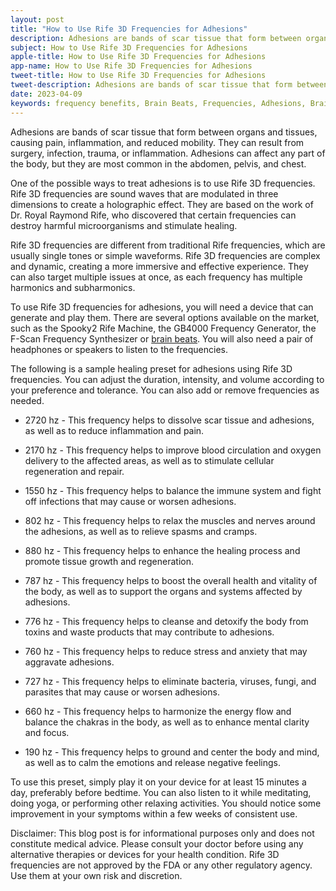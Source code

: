 ```yaml
---
layout: post
title: "How to Use Rife 3D Frequencies for Adhesions"
description: Adhesions are bands of scar tissue that form between organs and tissues, causing pain, inflammation, and reduced mobility. They can result from surgery, infection, trauma, or inflammation. Adhesions can affect any part of the body, but they are most common in the abdomen, pelvis, and chest.
subject: How to Use Rife 3D Frequencies for Adhesions
apple-title: How to Use Rife 3D Frequencies for Adhesions
app-name: How to Use Rife 3D Frequencies for Adhesions
tweet-title: How to Use Rife 3D Frequencies for Adhesions
tweet-description: Adhesions are bands of scar tissue that form between organs and tissues, causing pain, inflammation, and reduced mobility. They can result from surgery, infection, trauma, or inflammation. Adhesions can affect any part of the body, but they are most common in the abdomen, pelvis, and chest.
date: 2023-04-09
keywords: frequency benefits, Brain Beats, Frequencies, Adhesions, Brain wave entrainment, sound therapy
---
```




Adhesions are bands of scar tissue that form between organs and tissues, causing pain, inflammation, and reduced mobility. They can result from surgery, infection, trauma, or inflammation. Adhesions can affect any part of the body, but they are most common in the abdomen, pelvis, and chest.

One of the possible ways to treat adhesions is to use Rife 3D frequencies. Rife 3D frequencies are sound waves that are modulated in three dimensions to create a holographic effect. They are based on the work of Dr. Royal Raymond Rife, who discovered that certain frequencies can destroy harmful microorganisms and stimulate healing.

Rife 3D frequencies are different from traditional Rife frequencies, which are usually single tones or simple waveforms. Rife 3D frequencies are complex and dynamic, creating a more immersive and effective experience. They can also target multiple issues at once, as each frequency has multiple harmonics and subharmonics.

To use Rife 3D frequencies for adhesions, you will need a device that can generate and play them. There are several options available on the market, such as the Spooky2 Rife Machine, the GB4000 Frequency Generator, the F-Scan Frequency Synthesizer or [brain beats](https://brain-beats.in). You will also need a pair of headphones or speakers to listen to the frequencies.

The following is a sample healing preset for adhesions using Rife 3D frequencies. You can adjust the duration, intensity, and volume according to your preference and tolerance. You can also add or remove frequencies as needed.

- 2720 hz - This frequency helps to dissolve scar tissue and adhesions, as well as to reduce inflammation and pain.

- 2170 hz - This frequency helps to improve blood circulation and oxygen delivery to the affected areas, as well as to stimulate cellular regeneration and repair.

- 1550 hz - This frequency helps to balance the immune system and fight off infections that may cause or worsen adhesions.

- 802 hz - This frequency helps to relax the muscles and nerves around the adhesions, as well as to relieve spasms and cramps.

- 880 hz - This frequency helps to enhance the healing process and promote tissue growth and regeneration.

- 787 hz - This frequency helps to boost the overall health and vitality of the body, as well as to support the organs and systems affected by adhesions.

- 776 hz - This frequency helps to cleanse and detoxify the body from toxins and waste products that may contribute to adhesions.

- 760 hz - This frequency helps to reduce stress and anxiety that may aggravate adhesions.

- 727 hz - This frequency helps to eliminate bacteria, viruses, fungi, and parasites that may cause or worsen adhesions.

- 660 hz - This frequency helps to harmonize the energy flow and balance the chakras in the body, as well as to enhance mental clarity and focus.

- 190 hz - This frequency helps to ground and center the body and mind, as well as to calm the emotions and release negative feelings.

To use this preset, simply play it on your device for at least 15 minutes a day, preferably before bedtime. You can also listen to it while meditating, doing yoga, or performing other relaxing activities. You should notice some improvement in your symptoms within a few weeks of consistent use.

Disclaimer: This blog post is for informational purposes only and does not constitute medical advice. Please consult your doctor before using any alternative therapies or devices for your health condition. Rife 3D frequencies are not approved by the FDA or any other regulatory agency. Use them at your own risk and discretion.